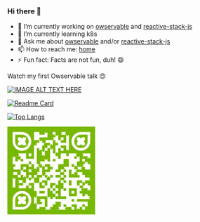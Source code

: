 ### Hi there 👋

- 🔭 I’m currently working on [owservable](https://owservable.github.io/owservable/) and [reactive-stack-js](https://github.com/reactive-stack-js)
- 🌱 I’m currently learning k8s
- 💬 Ask me about [owservable](https://owservable.github.io/owservable/) and/or [reactive-stack-js](https://github.com/reactive-stack-js)
- 📫 How to reach me: [home](http://stojadinovic.net/)
- ⚡ Fun fact: Facts are not fun, duh! 😄

Watch my first Owservable talk :blush:

[![IMAGE ALT TEXT HERE](https://img.youtube.com/vi/pwSgyPNaHKI/0.jpg)](https://www.youtube.com/watch?v=pwSgyPNaHKI)

[![Readme Card](https://github-readme-stats.vercel.app/api?username=cope&show_icons=true)](https://github.com/cope)

[![Top Langs](https://github-readme-stats.vercel.app/api/top-langs/?username=cope&langs_count=8)](https://github.com/cope)

[<img src="https://github.com/cope/cope/blob/main/github_cope_qr.jpg" width="200" height="200" />](https://github.com/cope)
